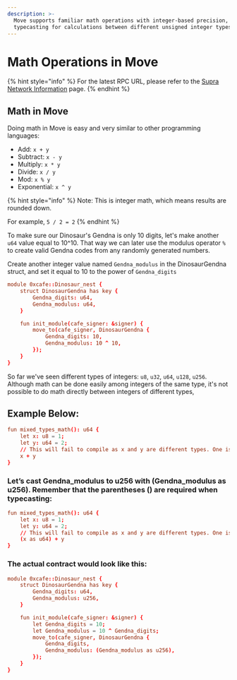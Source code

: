 ```yaml
---
description: >-
  Move supports familiar math operations with integer-based precision, requiring
  typecasting for calculations between different unsigned integer types.
---
```


# Math Operations in Move

{% hint style="info" %}
For the latest RPC URL, please refer to the [Supra Network Information](https://docs.supra.com/network-information) page.
{% endhint %}

## Math in Move

Doing math in Move is easy and very similar to other programming languages:

* Add: `x + y`
* Subtract: `x - y`
* Multiply: `x * y`
* Divide: `x / y`
* Mod: `x % y`
* Exponential: `x ^ y`

{% hint style="info" %}
Note: This is integer math, which means results are rounded down.

For example, `5 / 2 = 2`
{% endhint %}

To make sure our Dinosaur's Gendna is only 10 digits, let's make another `u64` value equal to 10^10. That way we can later use the modulus operator `%` to create valid Gendna codes from any randomly generated numbers.

Create another integer value named `Gendna_modulus` in the DinosaurGendna struct, and set it equal to 10 to the power of `Gendna_digits`

```toml
module 0xcafe::Dinosaur_nest {
    struct DinosaurGendna has key {
        Gendna_digits: u64,
        Gendna_modulus: u64, 
    }

    fun init_module(cafe_signer: &signer) {
        move_to(cafe_signer, DinosaurGendna {
            Gendna_digits: 10,
            Gendna_modulus: 10 ^ 10,
        });
    }
}
```

So far we've seen different types of integers: `u8`, `u32`, `u64`, `u128`, `u256`. Although math can be done easily among integers of the same type, it's not possible to do math directly between integers of different types,

## Example Below:

```toml
fun mixed_types_math(): u64 {
    let x: u8 = 1;
    let y: u64 = 2;
    // This will fail to compile as x and y are different types. One is u8, the other is u64.
    x + y
}
```

### **Let’s cast Gendna\_modulus to u256 with (Gendna\_modulus as u256). Remember that the parentheses () are required when typecasting:**

```toml
fun mixed_types_math(): u64 {
    let x: u8 = 1;
    let y: u64 = 2;
    // This will fail to compile as x and y are different types. One is u8, the other is u64.
    (x as u64) + y
}
```

### The actual contract would look like this:

```toml
module 0xcafe::Dinosaur_nest {
    struct DinosaurGendna has key {
        Gendna_digits: u64,
        Gendna_modulus: u256,
    }

    fun init_module(cafe_signer: &signer) {
        let Gendna_digits = 10;
        let Gendna_modulus = 10 ^ Gendna_digits;
        move_to(cafe_signer, DinosaurGendna {
            Gendna_digits,
            Gendna_modulus: (Gendna_modulus as u256),
        });
    }
}
```
